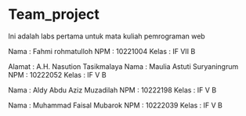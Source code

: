 # Team_project
Ini adalah labs pertama untuk mata kuliah pemrograman web

Nama : Fahmi rohmatulloh
NPM : 10221004
Kelas : IF VII B

Alamat : A.H. Nasution Tasikmalaya
Nama : Maulia Astuti Suryaningrum
NPM : 10222052
Kelas : IF V B

Nama : Aldy Abdu Aziz Muzadilah
NPM : 10222198
Kelas : IF V B 

Nama : Muhammad Faisal Mubarok
NPM : 10222039
Kelas : IF V B 
